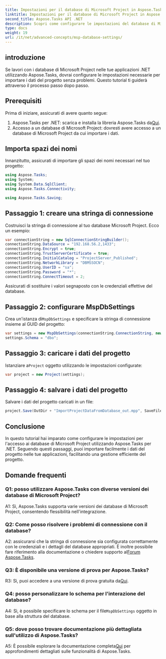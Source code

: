 ```yaml
---
title: Impostazioni per il database di Microsoft Project in Aspose.Tasks
linktitle: Impostazioni per il database di Microsoft Project in Aspose.Tasks
second_title: Aspose.Tasks API .NET
description: Scopri come configurare le impostazioni del database di Microsoft Project utilizzando Aspose.Tasks per una perfetta integrazione nelle applicazioni .NET.
type: docs
weight: 19
url: /it/net/advanced-concepts/msp-database-settings/
---
```

## introduzione

Se lavori con i database di Microsoft Project nelle tue applicazioni .NET utilizzando Aspose.Tasks, dovrai configurare le impostazioni necessarie per importare i dati del progetto senza problemi. Questo tutorial ti guiderà attraverso il processo passo dopo passo.

## Prerequisiti

Prima di iniziare, assicurati di avere quanto segue:

1.  Aspose.Tasks per .NET: scarica e installa la libreria Aspose.Tasks da[Qui](https://releases.aspose.com/tasks/net/).
2. Accesso a un database di Microsoft Project: dovresti avere accesso a un database di Microsoft Project da cui importare i dati.

## Importa spazi dei nomi

Innanzitutto, assicurati di importare gli spazi dei nomi necessari nel tuo progetto:

```csharp
using Aspose.Tasks;
using System;
using System.Data.SqlClient;
using Aspose.Tasks.Connectivity;

using Aspose.Tasks.Saving;
```

## Passaggio 1: creare una stringa di connessione

Costruisci la stringa di connessione al tuo database Microsoft Project. Ecco un esempio:

```csharp
var connectionString = new SqlConnectionStringBuilder();
connectionString.DataSource = "192.168.56.2,1433";
connectionString.Encrypt = true;
connectionString.TrustServerCertificate = true;
connectionString.InitialCatalog = "ProjectServer_Published";
connectionString.NetworkLibrary = "DBMSSOCN";
connectionString.UserID = "sa";
connectionString.Password = "*";
connectionString.ConnectTimeout = 2;
```

Assicurati di sostituire i valori segnaposto con le credenziali effettive del database.

## Passaggio 2: configurare MspDbSettings

 Crea un'istanza di`MspDbSettings` e specificare la stringa di connessione insieme al GUID del progetto:

```csharp
var settings = new MspDbSettings(connectionString.ConnectionString, new Guid("E6426C44-D6CB-4B9C-AF16-48910ACE0F54"));
settings.Schema = "dbo";
```

## Passaggio 3: caricare i dati del progetto

 Istanziare a`Project` oggetto utilizzando le impostazioni configurate:

```csharp
var project = new Project(settings);
```

## Passaggio 4: salvare i dati del progetto

Salvare i dati del progetto caricati in un file:

```csharp
project.Save(OutDir + "ImportProjectDataFromDatabase_out.mpp", SaveFileFormat.Mpp);
```

## Conclusione

In questo tutorial hai imparato come configurare le impostazioni per l'accesso ai database di Microsoft Project utilizzando Aspose.Tasks per .NET. Seguendo questi passaggi, puoi importare facilmente i dati del progetto nelle tue applicazioni, facilitando una gestione efficiente del progetto.

## Domande frequenti

### Q1: posso utilizzare Aspose.Tasks con diverse versioni dei database di Microsoft Project?

A1: Sì, Aspose.Tasks supporta varie versioni dei database di Microsoft Project, consentendo flessibilità nell'integrazione.

### Q2: Come posso risolvere i problemi di connessione con il database?

A2: assicurarsi che la stringa di connessione sia configurata correttamente con le credenziali e i dettagli del database appropriati. È inoltre possibile fare riferimento alla documentazione o chiedere supporto al[Forum Aspose.Tasks](https://forum.aspose.com/c/tasks/15).

### Q3: È disponibile una versione di prova per Aspose.Tasks?

 R3: Sì, puoi accedere a una versione di prova gratuita da[Qui](https://releases.aspose.com/).

### Q4: posso personalizzare lo schema per l'interazione del database?

 A4: Sì, è possibile specificare lo schema per il file`MspDbSettings` oggetto in base alla struttura del database.

### Q5: dove posso trovare documentazione più dettagliata sull'utilizzo di Aspose.Tasks?

 A5: È possibile esplorare la documentazione completa[Qui](https://reference.aspose.com/tasks/net/) per approfondimenti dettagliati sulle funzionalità di Aspose.Tasks.